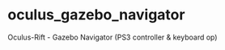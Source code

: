 oculus_gazebo_navigator
=======================

Oculus-Rift - Gazebo Navigator (PS3 controller &amp; keyboard op)
